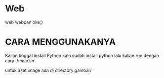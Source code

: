 # Web
web webpan oke;)


# CARA MENGGUNAKANYA
Kalian tinggal install Python
kalo sudah install python 
lalu kalian run dengan cara ./main.sh

untuk aset image ada di directory gambar/
